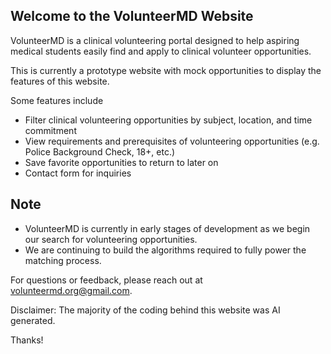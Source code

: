 ## Welcome to the VolunteerMD Website

VolunteerMD is a clinical volunteering portal designed to help aspiring medical students easily find and apply to clinical volunteer opportunities.

This is currently a prototype website with mock opportunities to display the features of this website.

Some features include
- Filter clinical volunteering opportunities by subject, location, and time commitment
- View requirements and prerequisites of volunteering opportunities (e.g. Police Background Check, 18+, etc.)
- Save favorite opportunities to return to later on
- Contact form for inquiries

## Note
- VolunteerMD is currently in early stages of development as we begin our search for volunteering opportunities.
- We are continuing to build the algorithms required to fully power the matching process.

For questions or feedback, please reach out at volunteermd.org@gmail.com.

Disclaimer: The majority of the coding behind this website was AI generated.

Thanks!

